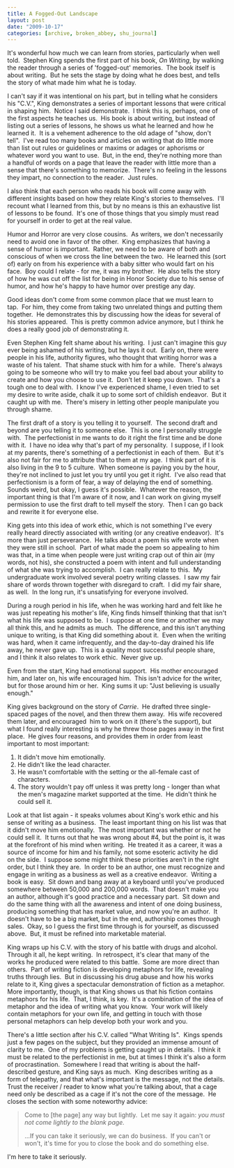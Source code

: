 ```yaml
---
title: A Fogged-Out Landscape
layout: post
date: "2009-10-17"
categories: [archive, broken_abbey, shu_journal]
---
```


It's wonderful how much we can learn from stories, particularly when well told. 
Stephen King spends the first part of his book, _On Writing_, by walking the
reader through a series of 'fogged-out' memories.  The book itself is about
writing.  But he sets the stage by doing what he does best, and tells the story
of what made him what he is today.

I can't say if it was intentional on his part, but in telling what he considers
his "C.V.", King demonstrates a series of important lessons that were critical
in shaping him.  Notice I said demonstrate.  I think this is, perhaps, one of
the first aspects he teaches us.  His book is about writing, but instead of
listing out a series of lessons, he shows us what he learned and how he learned
it.  It is a vehement adherence to the old adage of "show, don't tell".  I've
read too many books and articles on writing that do little more than list out
rules or guidelines or maxims or adages or aphorisms or whatever word you want
to use.  But, in the end, they're nothing more than a handful of words on a page
that leave the reader with little more than a sense that there's something to
memorize.  There's no feeling in the lessons they impart, no connection to the
reader.  Just rules.

I also think that each person who reads his book will come away with different
insights based on how they relate King's stories to themselves.  I'll recount
what I learned from this, but by no means is this an exhaustive list of lessons
to be found.  It's one of those things that you simply must read for yourself in
order to get at the real value.

Humor and Horror are very close cousins.  As writers, we don't necessarily need
to avoid one in favor of the other.  King emphasizes that having a sense of
humor is important.  Rather, we need to be aware of both and conscious of when
we cross the line between the two.  He learned this (sort of) early on from his
experience with a baby sitter who would fart on his face.  Boy could I relate -
for me, it was my brother.  He also tells the story of how he was cut off the
list for being in Honor Society due to his sense of humor, and how he's happy to
have humor over prestige any day.

Good ideas don't come from some common place that we must learn to tap.  For
him, they come from taking two unrelated things and putting them together.  He
demonstrates this by discussing how the ideas for several of his stories
appeared.  This is pretty common advice anymore, but I think he does a really
good job of demonstrating it.

Even Stephen King felt shame about his writing.  I just can't imagine this guy
ever being ashamed of his writing, but he lays it out.  Early on, there were
people in his life, authority figures, who thought that writing horror was a
waste of his talent.  That shame stuck with him for a while.  There's always
going to be someone who will try to make you feel bad about your ability to
create and how you choose to use it.  Don't let it keep you down.  That's a
tough one to deal with.  I know I've experienced shame, I even tried to set my
desire to write aside, chalk it up to some sort of childish endeavor.  But it
caught up with me.  There's misery in letting other people manipulate you
through shame.

The first draft of a story is you telling it to yourself.  The second draft and
beyond are you telling it to someone else.  This is one I personally struggle
with.  The perfectionist in me wants to do it right the first time and be done
with it.  I have no idea why that's part of my personality.  I suppose, if I
look at my parents, there's something of a perfectionist in each of them.  But
it's also not fair for me to attribute that to them at my age.  I think part of
it is also living in the 9 to 5 culture.  When someone is paying you by the
hour, they're not inclined to just let you try until you get it right.  I've
also read that perfectionism is a form of fear, a way of delaying the end of
something.  Sounds weird, but okay, I guess it's possible.  Whatever the reason,
the important thing is that I'm aware of it now, and I can work on giving myself
permission to use the first draft to tell myself the story.  Then I can go back
and rewrite it for everyone else.

King gets into this idea of work ethic, which is not something I've every really
heard directly associated with writing (or any creative endeavor).  It's more
than just perseverance.  He talks about a poem his wife wrote when they were
still in school.  Part of what made the poem so appealing to him was that, in a
time when people were just writing crap out of thin air (my words, not his), she
constructed a poem with intent and full understanding of what she was trying to
accomplish.  I can really relate to this.  My undergraduate work involved
several poetry writing classes.  I saw my fair share of words thrown together
with disregard to craft.  I did my fair share, as well.  In the long run, it's
unsatisfying for everyone involved.

During a rough period in his life, when he was working hard and felt like he was
just repeating his mother's life, King finds himself thinking that that isn't
what his life was supposed to be.  I suppose at one time or another we may all
think this, and he admits as much.  The difference, and this isn't anything
unique to writing, is that King did something about it.  Even when the writing
was hard, when it came infrequently, and the day-to-day drained his life away,
he never gave up.  This is a quality most successful people share, and I think
it also relates to work ethic.  Never give up.

Even from the start, King had emotional support.  His mother encouraged him, and
later on, his wife encouraged him.  This isn't advice for the writer, but for
those around him or her.  King sums it up: "Just believing is usually enough."

King gives background on the story of _Carrie_.  He drafted three single-spaced
pages of the novel, and then threw them away.  His wife recovered them later,
and encouraged  him to work on it (there's the support), but what I found really
interesting is why he threw those pages away in the first place.  He gives four
reasons, and provides them in order from least important to most important:

1.  It didn't move him emotionally.
2.  He didn't like the lead character.
3.  He wasn't comfortable with the setting or the all-female cast of characters.
4.  The story wouldn't pay off unless it was pretty long - longer than what the
    men's magazine market supported at the time.  He didn't think he could sell
    it.

Look at that list again - it speaks volumes about King's work ethic and his
sense of writing as a business.  The least important thing on his list was that
it didn't move him emotionally.  The most important was whether or not he could
sell it.  It turns out that he was wrong about \#4, but the point is, it was at
the forefront of his mind when writing.  He treated it as a career, it was a
source of income for him and his family, not some esoteric activity he did on
the side.  I suppose some might think these priorities aren't in the right
order, but I think they are.  In order to be an author, one must recognize and
engage in writing as a business as well as a creative endeavor.  Writing a book
is easy.  Sit down and bang away at a keyboard until you've produced somewhere
between 50,000 and 200,000 words.  That doesn't make you an author, although
it's good practice and a necessary part.  Sit down and do the same thing with
all the awareness and intent of one doing business, producing something that has
market value, and now you're an author.  It doesn't have to be a big market, but
in the end, authorship comes through sales.  Okay, so I guess the first time
through is for yourself, as discussed above.  But, it must be refined into
marketable material.

King wraps up his C.V. with the story of his battle with drugs and alcohol. 
Through it all, he kept writing.  In retrospect, it's clear that many of the
works he produced were related to this battle.  Some are more direct than
others.  Part of writing fiction is developing metaphors for life, revealing
truths through lies.  But in discussing his drug abuse and how his works relate
to it, King gives a spectacular demonstration of fiction as a metaphor.  More
importantly, though, is that King shows us that his fiction contains metaphors
for his life.  That, I think, is key.  It's a combination of the idea of
metaphor and the idea of writing what you know.  Your work will likely contain
metaphors for your own life, and getting in touch with those personal metaphors
can help develop both your work and you.

There's a little section after his C.V. called "What Writing Is".  Kings spends
just a few pages on the subject, but they provided an immense amount of clarity
to me.  One of my problems is getting caught up in details.  I think it must be
related to the perfectionist in me, but at times I think it's also a form of
procrastination.  Somewhere I read that writing is about the half-described
gesture, and King says as much.  King describes writing as a form of telepathy,
and that what's important is the message, not the details.  Trust the receiver /
reader to know what you're talking about, that a cage need only be described as
a cage if it's not the core of the message.  He closes the section with some
noteworthy advice:

> Come to [the page] any way but lightly.  Let me say it again: _you must not
> come lightly to the blank page._
>
> ...If you can take it seriously, we can do business.  If you can't or won't,
> it's time for you to close the book and do something else.

I'm here to take it seriously.
